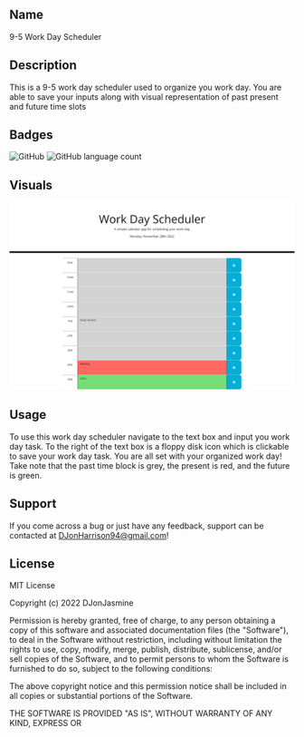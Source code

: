 ## Name
9-5 Work Day Scheduler

## Description

This is a 9-5 work day scheduler used to organize you work day. You are able to save your inputs along with visual representation of past present and future time slots

## Badges
 <img alt="GitHub" src="https://img.shields.io/github/license/DJonJasmine/9-5-Work-Day-Scheduler">

 <img alt="GitHub language count" src="https://img.shields.io/github/languages/count/DJonJasmine/9-5-Work-Day-Scheduler">
 
## Visuals

<img alt="Screenshot of 9-5 work day scheduler" src="./assets/images/Work-Day-Scheduler-SS.png" >

## Usage

To use this work day scheduler navigate to the text box and input you work day task. To the right of the text box is a floppy disk icon which is clickable to save your work day task. You are all set with your organized work day! Take note that the past time block is grey, the present is red, and the future is green.

## Support

If you come across a bug or just have any feedback, support can be contacted at DJonHarrison94@gmail.com!
## License

MIT License

Copyright (c) 2022 DJonJasmine

Permission is hereby granted, free of charge, to any person obtaining a copy
of this software and associated documentation files (the "Software"), to deal
in the Software without restriction, including without limitation the rights
to use, copy, modify, merge, publish, distribute, sublicense, and/or sell
copies of the Software, and to permit persons to whom the Software is
furnished to do so, subject to the following conditions:

The above copyright notice and this permission notice shall be included in all
copies or substantial portions of the Software.

THE SOFTWARE IS PROVIDED "AS IS", WITHOUT WARRANTY OF ANY KIND, EXPRESS OR